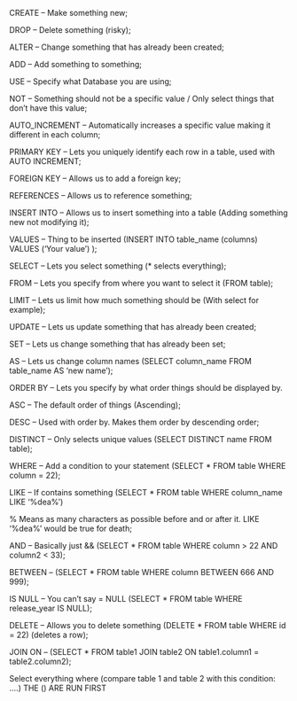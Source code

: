 CREATE – Make something new;

DROP – Delete something (risky);

ALTER – Change something that has already been created;

ADD – Add something to something;

USE – Specify what Database you are using;

NOT – Something should not be a specific value / Only select things that don’t have this value;

AUTO_INCREMENT – Automatically increases a specific value making it different in each column;

PRIMARY KEY – Lets you uniquely identify each row in a table, used with AUTO INCREMENT;

FOREIGN KEY – Allows us to add a foreign key;

REFERENCES – Allows us to reference something;

INSERT INTO – Allows us to insert something into a table (Adding something new not modifying it);

VALUES – Thing to be inserted (INSERT INTO table_name (columns) VALUES (‘Your value’) );

SELECT – Lets you select something (\* selects everything);

FROM – Lets you specify from where you want to select it (FROM table);

LIMIT – Lets us limit how much something should be (With select for example);

UPDATE – Lets us update something that has already been created;

SET – Lets us change something that has already been set;

AS – Lets us change column names (SELECT column_name FROM table_name AS ‘new name’);

ORDER BY – Lets you specify by what order things should be displayed by.

ASC – The default order of things (Ascending);

DESC – Used with order by. Makes them order by descending order;

DISTINCT – Only selects unique values (SELECT DISTINCT name FROM table);

WHERE – Add a condition to your statement (SELECT \* FROM table WHERE column = 22);

LIKE – If contains something (SELECT \* FROM table WHERE column_name LIKE ‘%dea%’)

% Means as many characters as possible before and or after it. LIKE ‘%dea%’ would be true for death;

AND – Basically just && (SELECT \* FROM table WHERE column > 22 AND column2 < 33);

BETWEEN – (SELECT \* FROM table WHERE column BETWEEN 666 AND 999);

IS NULL – You can’t say = NULL (SELECT \* FROM table WHERE release_year IS NULL);

DELETE – Allows you to delete something (DELETE \* FROM table WHERE id = 22) (deletes a row);

JOIN ON – (SELECT \* FROM table1 JOIN table2 ON table1.column1 = table2.column2);

Select everything where (compare table 1 and table 2 with this condition: ….) THE () ARE RUN FIRST
